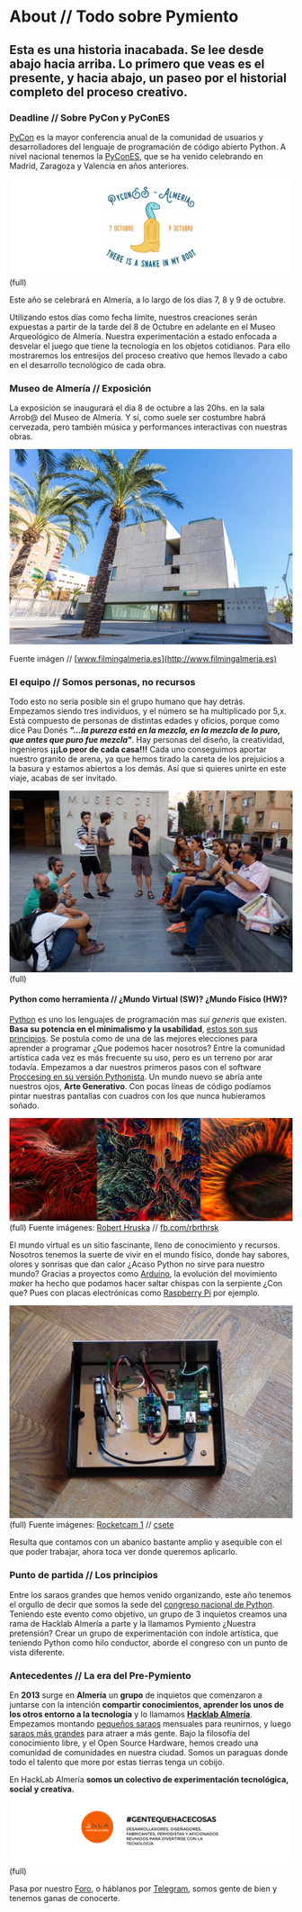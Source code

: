 # About // Todo sobre Pymiento

## Esta es una historia inacabada. Se lee desde abajo hacia arriba. Lo primero que veas es el presente, y hacia abajo, un paseo por el historial completo del proceso creativo.

### Deadline // Sobre PyCon y PyConES

[PyCon](http://www.pycon.org/) es la mayor conferencia anual de la comunidad de usuarios y desarrolladores del lenguaje de programación de código abierto Python. A nivel nacional tenemos la [PyConES](), que se ha venido celebrando en Madrid, Zaragoza y Valencia en años anteriores.

![Pycones 2016 Almería](pycones.png)(full)

Este año se celebrará en Almería, a lo largo de los días 7, 8 y 9 de octubre.

Utilizando estos días como fecha límite, nuestros creaciones serán expuestas a partir de la tarde del 8 de Octubre en adelante en el Museo Arqueológico de Almería. Nuestra experimentación a estado enfocada a desvelar el juego que tiene la tecnología en los objetos cotidianos. Para ello mostraremos los entresijos del proceso creativo que hemos llevado a cabo en el desarrollo tecnológico de cada obra.

### Museo de Almería // Exposición

La exposición se inaugurará el día 8 de octubre a las 20hs. en la sala Arrob@ del Museo de Almería. Y sí, como suele ser costumbre habrá cervezada, pero también música y performances interactivas con nuestras obras.

![Museo de Almería](museo.png)

Fuente imágen // [www.filmingalmeria.es](http://www.filmingalmeria.es)

### El equipo // Somos personas, no recursos

Todo esto no sería posible sin el grupo humano que hay detrás. Empezamos siendo tres individuos, y el número se ha multiplicado por 5,x. Está compuesto de personas de distintas edades y oficios, porque como dice Pau Donés **_"...la pureza está en la mezcla, en la mezcla de lo puro, que antes que puro fue mezcla"_**. Hay personas del diseño, la creatividad, ingenieros **¡¡¡Lo peor de cada casa!!!** Cada uno conseguimos aportar nuestro granito de arena, ya que hemos tirado la careta de los prejuicios a la basura y estamos abiertos a los demás. Así que si quieres unirte en este viaje, acabas de ser invitado.  

 ![Equipo](equipo.jpg)(full)

#### Python como herramienta // ¿Mundo Virtual (SW)? ¿Mundo Físico (HW)?

[Python](https://www.python.org/) es uno los lenguajes de programación mas *sui generis* que existen. **Basa su potencia en el minimalismo y la usabilidad**, [estos son sus principios](https://www.python.org/dev/peps/pep-0020/). Se postula como de una de las mejores elecciones para aprender a programar ¿Que podemos hacer nosotros? Entre la comunidad artística cada vez es más frecuente su uso, pero es un terreno por arar todavía. Empezamos a dar nuestros primeros pasos con el software [Proccesing en su versión Pythonista](http://py.processing.org/). Un mundo nuevo se abría ante nuestros ojos, **Arte Generativo**. Con pocas líneas de código podíamos pintar nuestras pantallas con cuadros con los que nunca hubieramos soñado.

![Generative Art](genart.jpg)(full)
Fuente imágenes: [Robert Hruska](https://instagy.com/user/rbrthrsk) // [fb.com/rbrthrsk](https://www.facebook.com/rbrthrsk)

El mundo virtual es un sitio fascinante, lleno de conocimiento y recursos. Nosotros tenemos la suerte de vivir en el mundo físico, donde hay sabores, olores y sonrisas que dan calor ¿Acaso Python no sirve para nuestro mundo? Gracias a proyectos como [Arduino](https://www.arduino.cc/), la evolución del movimiento *maker* ha hecho que podamos hacer saltar chispas con la serpiente ¿Con que? Pues con placas electrónicas como [Raspberry Pi](https://www.raspberrypi.org/blog/) por ejemplo.

![Raspberry Pi](rpi.jpg)(full)
Fuente imágenes: [Rocketcam 1](https://www.flickr.com/photos/csete/14307618084/in/album-72157644517281737/) // [csete](https://www.flickr.com/photos/csete/albums/72157644517281737/with/14121544478/)

Resulta que contamos con un abanico bastante amplio y asequible con el que poder trabajar, ahora toca ver donde queremos aplicarlo.

### Punto de partida // Los principios

Entre los saraos grandes que hemos venido organizando, este año tenemos el orgullo de decir que somos la sede del [congreso nacional de Python](http://2016.es.pycon.org/es/). Teniendo este evento como objetivo, un grupo de 3 inquietos creamos una rama de Hacklab Almería a parte y la llamamos Pymiento ¿Nuestra pretensión? Crear un grupo de experimentación con índole artística, que teniendo Python como hilo conductor, aborde el congreso con un punto de vista diferente.

### Antecedentes // La era del Pre-Pymiento

En **2013** surge en **Almería** un **grupo** de inquietos que comenzaron a juntarse con la intención **compartir conocimientos, aprender los unos de los otros entorno a la tecnología** y lo llamamos **[Hacklab Almería](hacklabalmeria.net)**. Empezamos montando [pequeños saraos](http://hacklabalmeria.net/actividades/) mensuales para reunirnos, y luego [saraos más grandes](http://elhackaton.com/2015/) para atraer a más gente. Bajo la filosofía del conocimiento libre, y el Open Source Hardware, hemos creado una comunidad de comunidades en nuestra ciudad. Somos un paraguas donde todo el talento que more por estas tierras tenga un cobijo.

En HackLab Almería **somos un colectivo de experimentación tecnológica, social y creativa.**
![HackLab_Almería](hacklab.png)(full)

Pasa por nuestro [Foro](https://foro.hacklabalmeria.net/), o háblanos por [Telegram](https://telegram.me/joinchat/AFGSKT5buk53IvM55CUsSQ), somos gente de bien y tenemos ganas de conocerte.
